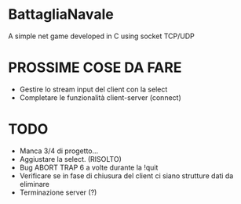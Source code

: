 # BattagliaNavale
A simple net game developed in C using socket TCP/UDP

# PROSSIME COSE DA FARE
- Gestire lo stream input del client con la select
- Completare le funzionalità client-server (connect)

# TODO
- Manca 3/4 di progetto...
- Aggiustare la select. (RISOLTO)
- Bug ABORT TRAP 6 a volte durante la !quit
- Verificare se in fase di chiusura del client ci siano strutture dati da eliminare
- Terminazione server (?)
